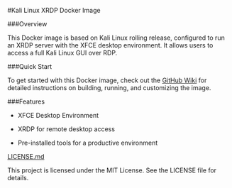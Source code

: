 #Kali Linux XRDP Docker Image

###Overview

This Docker image is based on Kali Linux rolling release, configured to run an XRDP server with the XFCE desktop environment. It allows users to access a full Kali Linux GUI over RDP.

###Quick Start

To get started with this Docker image, check out the [GitHub Wiki](https://github.com/warshipfucker/kali-xrdp/wiki) for detailed instructions on building, running, and customizing the image.

###Features

* XFCE Desktop Environment

* XRDP for remote desktop access

* Pre-installed tools for a productive environment


[LICENSE.md](https://github.com/warshipfucker/kali-xrdp/LICENSE.md)
 

This project is licensed under the MIT License. See the LICENSE file for details.
